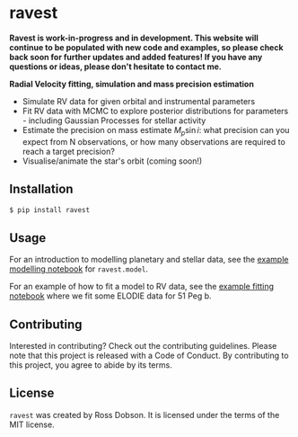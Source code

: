 # ravest

**Ravest is work-in-progress and in development. This website will continue to be populated with new code and examples, so please check back soon for further updates and added features! If you have any questions or ideas, please don't hesitate to contact me.**


**Radial Velocity fitting, simulation and mass precision estimation**
- Simulate RV data for given orbital and instrumental parameters
- Fit RV data with MCMC to explore posterior distributions for parameters - including Gaussian Processes for stellar activity
- Estimate the precision on mass estimate $M_p\sin{i}$: what precision can you expect from N observations, or how many observations are required to reach a target precision?
- Visualise/animate the star's orbit (coming soon!)


## Installation

```bash
$ pip install ravest
```

## Usage

For an introduction to modelling planetary and stellar data, see the  [example modelling notebook](https://ravest.readthedocs.io/en/latest/Examples/example_model.html) for `ravest.model`.

For an example of how to fit a model to RV data, see the [example fitting notebook](https://ravest.readthedocs.io/en/latest/Examples/example_fitting.html) where we fit some ELODIE data for 51 Peg b.

## Contributing

Interested in contributing? Check out the contributing guidelines. Please note that this project is released with a Code of Conduct. By contributing to this project, you agree to abide by its terms.

## License

`ravest` was created by Ross Dobson. It is licensed under the terms of the MIT license.
